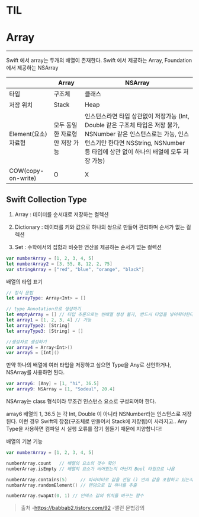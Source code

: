 # TIL

# Array
---
Swift 에서 array는 두개의 배열이 존재한다. Swift 에서 제공하는 Array, Foundation에서 제공하는 NSArray

|        | Array | NSArray |
| ------ | ------ | ------ |
| 타입 | 구조체 | 클래스 |
| 저장 위치 | Stack | Heap |
| Element(요소) 자료형 | 모두 동일한 자료형만 저장 가능 | 인스턴스라면 타입 상관없이 저장가능 (Int, Double 같은 구조체 타입은 저장 불가, NSNumber 같은 인스턴스로는 가능, 인스턴스기만 한다면 NSString, NSNumber 등 타입에 상관 없이 하나의 배열에 모두 저장 가능) |
| COW(copy-on-write) | O | X |
## Swift Collection Type

1) Array : 데이터를 순서대로 저장하는 컬렉션

2) Dictionary : 데이터를 키와 값으로 하나의 쌍으로 만들어 관리하며 순서가 없는 컬렉션

3) Set : 수학에서의 집합과 비슷한 연산을 제공하는 순서가 없는 컬렉션

```swift
var numberArray = [1, 2, 3, 4, 5]
let numberArray2 = [3, 55, 8, 12, 2, 75]
var stringArray = ["red", "blue", "orange", "black"]
```

배열의 타입 표기

```swift
// 정식 문법
let arrayType: Array<Int> = []

// type Annotation으로 생성하기
let emptyArray = [] // 타입 추론으로는 빈배열 생성 불가, 반드시 타입을 넣어줘야한다
let array1 = [1, 2, 3, 4] // 가능
let arrayType2: [String]
let arrayType3: [String] = []

//생성자로 생성하기
var array4 = Array<Int>()
var array5 = [Int]()
```

만약 하나의 배열에 여러 타입을 저장하고 싶으면 Type을 Any로 선언하거나, NSArray를 사용하면 된다.

```swift
var array6: [Any] = [1, "hi", 36.5]
var array9: NSArray = [1, "Sodeul", 20.4]
```

NSArray는 class 형식이라 무조건 인스턴스 요소로 구성되어야 한다.

array6 배열의 1, 36.5 는 각 Int, Double 이 아니라 NSNumber라는 인스턴스로 저장된다. 이런 경우 Swift의 장점(구조체로 만들어서 Stack에 저장됨)이 사라지고.. Any Type을 사용하면 컴파일 시 실행 오류를 잡기 힘들기 때문에 지양합니다!

배열의 기본 기능

```swift
var numberArray = [1, 2, 3, 4, 5]

numberArray.count   // 배열의 요소의 갯수 확인
numberArray.isEmpty // 배열의 요소가 비어있는지 아닌지 Bool 타입으로 나옴

numberArray.contains(5)     // 파라미터로 값을 전달 () 안의 값을 포함하고 있는지 확인
numbarArray.randomElement() // 랜덤으로 값 하나를 추출

numberArray.swapAt(0, 1) // 인덱스 값의 위치를 바꾸는 함수
```








> 출처
> -https://babbab2.tistory.com/92
> -앨런 문법강의
